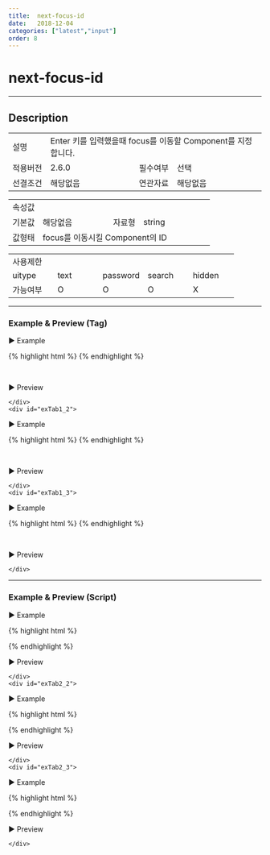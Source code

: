 ```yaml
---
title:  next-focus-id
date:   2018-12-04
categories: ["latest","input"]
order: 8
---
```


next-focus-id
===

---

## Description

<table style="width:100%">
    <colgroup>
        <col width="15%"/>
        <col width="35%"/>
        <col width="15%"/>
        <col width="35%"/>
    </colgroup>
    <tr>
        <td class="tdTitle">설명</td>
        <td colspan="3">Enter 키를 입력했을때 focus를 이동할 Component를 지정합니다.</td>
    </tr>
    <tr>
        <td class="tdTitle">적용버전</td>
        <td>2.6.0</td>
        <td class="tdTitle">필수여부</td>
        <td>선택</td>
    </tr>
    <tr>
        <td class="tdTitle">선결조건</td>
        <td>해당없음</td>
        <td class="tdTitle">연관자료</td>
        <td>해당없음</td>
    </tr>
</table>
<table style="width:100%">
    <colgroup>
        <col width="15%"/>
        <col width="35%"/>
        <col width="15%"/>
        <col width="35%"/>
    </colgroup>
    <tr>
        <td class="tdTitle tdBg" colspan="4">속성값</td>
    </tr>
    <tr>
        <td class="tdTitle">기본값</td>
        <td>해당없음</td>
        <td class="tdTitle">자료형</td>
        <td>string</td>
    </tr>
    <tr>
        <td class="tdTitle">값형태</td>
        <td colspan="3">focus를 이동시킬 Component의 ID</td>
    </tr>
</table>

<table style="width:100%">
    <colgroup>
        <col width="20%"/>
        <col width="20%"/>
        <col width="20%"/>
        <col width="20%"/>
        <col width="20%"/>
    </colgroup>
    <tr>
        <td class="tdTitle tdBg" colspan="5">사용제한</td>
    </tr>
    <tr>
        <td>uitype</td>
        <td class="tdCenter">text</td>
        <td class="tdCenter">password</td>
        <td class="tdCenter">search</td>
        <td class="tdCenter">hidden</td>
    </tr>
    <tr>
        <td>가능여부</td>
        <td class="tdBlue tdCenter">O</td>
        <td class="tdBlue tdCenter">O</td>
        <td class="tdBlue tdCenter">O</td>
        <td class="tdCenter">X</td>
    </tr>
</table>

---
### Example & Preview (Tag)

<sbux-tabs id="exTab1" name="exTab1" uitype="normal" title-target-id-array="exTab1_1^exTab1_2^exTab1_3" title-text-array="text^password^search">
</sbux-tabs>
<div class="tab-content">
    <div id="exTab1_1">

▶ Example

{% highlight html %}
<sbux-input id="sbIdx1_1" name="sbTagNm1_1" uitype="text" next-focus-id="sbIdx1_2"></sbux-input>
<sbux-input id="sbIdx1_2" name="sbTagNm1_2" uitype="text" next-focus-id="sbIdx1_1"></sbux-input>
{% endhighlight %}

<br>

▶ Preview

<sbux-input id="sbIdx1_1" name="sbTagNm1_1" uitype="text" next-focus-id="sbIdx1_2"></sbux-input>
<sbux-input id="sbIdx1_2" name="sbTagNm1_2" uitype="text" next-focus-id="sbIdx1_1"></sbux-input>

    </div>
    <div id="exTab1_2">

▶ Example

{% highlight html %}
<sbux-input id="sbIdx2_1" name="sbTagNm2_1" uitype="password" next-focus-id="sbIdx2_2"></sbux-input>
<sbux-input id="sbIdx2_2" name="sbTagNm2_2" uitype="password" next-focus-id="sbIdx2_1"></sbux-input>
{% endhighlight %}

<br>

▶ Preview

<sbux-input id="sbIdx2_1" name="sbTagNm2_1" uitype="password" next-focus-id="sbIdx2_2"></sbux-input>
<sbux-input id="sbIdx2_2" name="sbTagNm2_2" uitype="password" next-focus-id="sbIdx2_1"></sbux-input>

    </div>
    <div id="exTab1_3">

▶ Example

{% highlight html %}
<sbux-input id="sbIdx3_1" name="sbTagNm3_1" uitype="search" next-focus-id="sbIdx3_2"></sbux-input>
<sbux-input id="sbIdx3_2" name="sbTagNm3_2" uitype="search" next-focus-id="sbIdx3_1"></sbux-input>
{% endhighlight %}

<br>

▶ Preview

<sbux-input id="sbIdx3_1" name="sbTagNm3_1" uitype="search" next-focus-id="sbIdx3_2"></sbux-input>
<sbux-input id="sbIdx3_2" name="sbTagNm3_2" uitype="search" next-focus-id="sbIdx3_1"></sbux-input>

    </div>
</div>

---
### Example & Preview (Script)

<sbux-tabs id="exTab2" name="exTab2" uitype="normal" title-target-id-array="exTab2_1^exTab2_2^exTab2_3" title-text-array="text^password^search">
</sbux-tabs>
<div class="tab-content">
    <div id="exTab2_1">

▶ Example

{% highlight html %}
<div id="sbArea1_1"></div>
<div id="sbArea1_2"></div>
<script>
    $(document).ready(function(){
        $('#sbArea1_1').sbInput({
            name : 'sbScriptNm1_1',
            uitype : 'text',
			nextFocusId : 'sbArea1_2'
        });
        $('#sbArea1_2').sbInput({
            name : 'sbScriptNm1_2',
            uitype : 'text',
			nextFocusId : 'sbArea1_1'
        });
    }); 
</script>
{% endhighlight %}

<br>

▶ Preview 

<div id="sbArea1_1"></div>
<div id="sbArea1_2"></div>
<script>
    $(document).ready(function(){
        $('#sbArea1_1').sbInput({
            name : 'sbScriptNm1_1',
            uitype : 'text',
			nextFocusId : 'sbArea1_2'
        });
        $('#sbArea1_2').sbInput({
            name : 'sbScriptNm1_2',
            uitype : 'text',
			nextFocusId : 'sbArea1_1'
        });
    }); 
</script>

    </div>
    <div id="exTab2_2">

▶ Example

{% highlight html %}
<div id="sbArea2_1"></div>
<div id="sbArea2_2"></div>
<script>
    $(document).ready(function(){
        $('#sbArea2_1').sbInput({
            name : 'sbScriptNm2_1',
            uitype : 'text',
			nextFocusId : 'sbArea2_2'
        });
        $('#sbArea2_2').sbInput({
            name : 'sbScriptNm2_2',
            uitype : 'text',
			nextFocusId : 'sbArea2_1'
        });
    }); 
</script>
{% endhighlight %}

<br>

▶ Preview 

<div id="sbArea2_1"></div>
<div id="sbArea2_2"></div>
<script>
    $(document).ready(function(){
        $('#sbArea2_1').sbInput({
            name : 'sbScriptNm2_1',
            uitype : 'text',
			nextFocusId : 'sbArea2_2'
        });
        $('#sbArea2_2').sbInput({
            name : 'sbScriptNm2_2',
            uitype : 'text',
			nextFocusId : 'sbArea2_1'
        });
    }); 
</script>

    </div>
    <div id="exTab2_3">

▶ Example

{% highlight html %}
<div id="sbArea3_1"></div>
<div id="sbArea3_2"></div>
<script>
    $(document).ready(function(){
        $('#sbArea3_1').sbInput({
            name : 'sbScriptNm3_1',
            uitype : 'text',
			nextFocusId : 'sbArea3_2'
        });
        $('#sbArea3_2').sbInput({
            name : 'sbScriptNm3_2',
            uitype : 'text',
			nextFocusId : 'sbArea3_1'
        });
    }); 
</script>
{% endhighlight %}

<br>

▶ Preview 

<div id="sbArea3_1"></div>
<div id="sbArea3_2"></div>
<script>
    $(document).ready(function(){
        $('#sbArea3_1').sbInput({
            name : 'sbScriptNm3_1',
            uitype : 'text',
			nextFocusId : 'sbArea3_2'
        });
        $('#sbArea3_2').sbInput({
            name : 'sbScriptNm3_2',
            uitype : 'text',
			nextFocusId : 'sbArea3_1'
        });
    }); 
</script>

    </div>
</div>
